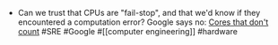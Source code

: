 - Can we trust that CPUs are "fail-stop", and that we'd know if they encountered a computation error? Google says no: [Cores that don't count](https://research.google/pubs/cores-that-dont-count/) #SRE #Google #[[computer engineering]] #hardware
